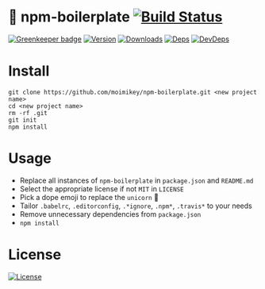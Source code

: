 # 🦄 npm-boilerplate [![Build Status][travis-image]][travis-url]

[![Greenkeeper badge](https://badges.greenkeeper.io/moimikey/npm-boilerplate.svg)](https://greenkeeper.io/)
[![Version][npm-version-image]][npm-version-url] [![Downloads][npm-downloads-image]][npm-downloads-url] [![Deps][npm-deps-image]][npm-deps-url] [![DevDeps][npm-devdeps-image]][npm-devdeps-url]

# Install
```
git clone https://github.com/moimikey/npm-boilerplate.git <new project name>
cd <new project name>
rm -rf .git
git init
npm install
```

# Usage

* Replace all instances of `npm-boilerplate` in `package.json` and `README.md`
* Select the appropriate license if not `MIT` in `LICENSE`
* Pick a dope emoji to replace the `unicorn` 🦄
* Tailor `.babelrc`, `.editorconfig`, `.*ignore`, `.npm*`, `.travis*` to your needs
* Remove unnecessary dependencies from `package.json`
* `npm install`

# License
[![License][git-license-image]][git-license-url]

[npm-version-url]: https://www.npmjs.com/package/npm-boilerplate
[npm-version-image]: https://img.shields.io/npm/v/npm-boilerplate.svg
[git-license-url]: https://github.com/moimikey/npm-boilerplate/blob/master/LICENSE
[git-license-image]: https://img.shields.io/github/license/moimikey/npm-boilerplate.svg
[npm-downloads-url]: https://www.npmjs.com/package/npm-boilerplate
[npm-downloads-image]: https://img.shields.io/npm/dm/npm-boilerplate.svg
[npm-deps-url]: https://david-dm.org/moimikey/npm-boilerplate
[npm-deps-image]: https://img.shields.io/david/moimikey/npm-boilerplate.svg
[npm-devdeps-url]: https://david-dm.org/moimikey/npm-boilerplate
[npm-devdeps-image]: https://img.shields.io/david/dev/moimikey/npm-boilerplate.svg
[travis-url]: https://travis-ci.org/moimikey/npm-boilerplate
[travis-image]: https://travis-ci.org/moimikey/npm-boilerplate.svg?branch=master
